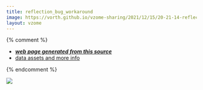 ```yaml
---
title: reflection_bug_workaround
image: https://vorth.github.io/vzome-sharing/2021/12/15/20-21-14-reflection_bug_workaround/reflection_bug_workaround.png
layout: vzome
---
```


{% comment %}
 - [***web page generated from this source***][post]
 - [data assets and more info][github]

[post]: <https://vorth.github.io/vzome-sharing/2021/12/15/reflection_bug_workaround-20-21-14.html>
[github]: <https://github.com/vorth/vzome-sharing/tree/main/2021/12/15/20-21-14-reflection_bug_workaround/>
{% endcomment %}

<vzome-viewer style="width: 100%; height: 65vh;"
       src="https://vorth.github.io/vzome-sharing/2021/12/15/20-21-14-reflection_bug_workaround/reflection_bug_workaround.vZome" >
  <img src="https://vorth.github.io/vzome-sharing/2021/12/15/20-21-14-reflection_bug_workaround/reflection_bug_workaround.png" />
</vzome-viewer>